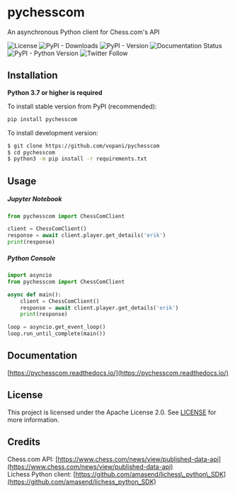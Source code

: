 # pychesscom

An asynchronous Python client for Chess.com's API
<p>
  <img alt="License" src="https://img.shields.io/github/license/vopani/pychesscom?color=blue">
  <img alt="PyPI - Downloads" src="https://img.shields.io/pypi/dm/pychesscom?color=orange">
  <img alt="PyPI - Version" src="https://img.shields.io/pypi/v/pychesscom?label=pypi&color=green">
  <img src='https://readthedocs.org/projects/pychesscom/badge/?version=latest' alt='Documentation Status' />
  <img alt="PyPI - Python Version" src="https://img.shields.io/pypi/pyversions/pychesscom?color=yellow">
  <img alt="Twitter Follow" src="https://img.shields.io/twitter/follow/vopani">
</p>

## Installation
**Python 3.7 or higher is required**

To install stable version from PyPI (recommended):

```python
pip install pychesscom
```

To install development version:

```bash
$ git clone https://github.com/vopani/pychesscom
$ cd pychesscom
$ python3 -m pip install -r requirements.txt
```

## Usage
##### Jupyter Notebook
```python
from pychesscom import ChessComClient

client = ChessComClient()
response = await client.player.get_details('erik')
print(response)
```

##### Python Console
```python
import asyncio
from pychesscom import ChessComClient

async def main():
	client = ChessComClient()
	response = await client.player.get_details('erik')
	print(response)

loop = asyncio.get_event_loop()
loop.run_until_complete(main())
```

## Documentation
[https://pychesscom.readthedocs.io/](https://pychesscom.readthedocs.io/)

## License

This project is licensed under the Apache License 2.0. See [LICENSE](LICENSE) for more information.

## Credits
Chess.com API: [https://www.chess.com/news/view/published-data-api](https://www.chess.com/news/view/published-data-api)   
Lichess Python client: [https://github.com/amasend/lichess\_python\_SDK](https://github.com/amasend/lichess_python_SDK)
